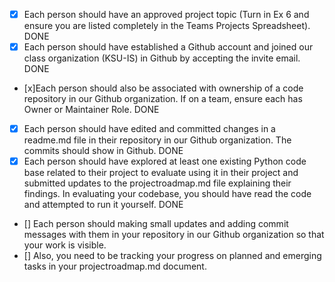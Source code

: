 - [x] Each person should have an approved project topic (Turn in Ex 6 and ensure you are listed completely in the Teams Projects Spreadsheet). DONE
- [x] Each person should have established a Github account and joined our class organization (KSU-IS) in Github by accepting the invite email. DONE
- [x]Each person should also be associated with ownership of a code repository in our Github organization. If on a team, ensure each has Owner or Maintainer Role. DONE
- [X] Each person should have edited and committed changes in a readme.md file in their repository in our Github organization. The commits should show in Github. DONE
- [X] Each person should have explored at least one existing Python code base related to their project to evaluate using it in their project and submitted  updates to the projectroadmap.md file explaining their findings. In evaluating your codebase, you should have read the code and attempted to run it yourself. DONE
- [] Each person should making small updates and adding commit messages with them in your repository in our Github organization so that your work is visible. 
- [] Also, you need to be tracking your progress on planned and emerging tasks in your projectroadmap.md document.
